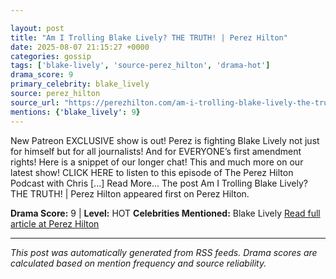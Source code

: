 ```yaml
---

layout: post
title: "Am I Trolling Blake Lively? THE TRUTH! | Perez Hilton"
date: 2025-08-07 21:15:27 +0000
categories: gossip
tags: ['blake-lively', 'source-perez_hilton', 'drama-hot']
drama_score: 9
primary_celebrity: blake_lively
source: perez_hilton
source_url: "https://perezhilton.com/am-i-trolling-blake-lively-the-truth-perez-hilton/"
mentions: {'blake_lively': 9}
---
```


New Patreon EXCLUSIVE show is out! Perez is fighting Blake Lively not just for himself but for all journalists! And for EVERYONE’s first amendment rights! Here is a snippet of our longer chat! This and much more on our latest show! CLICK HERE to listen to this episode of The Perez Hilton Podcast with Chris [...] Read More... The post Am I Trolling Blake Lively? THE TRUTH! | Perez Hilton appeared first on Perez Hilton.

**Drama Score:** 9 | **Level:** HOT **Celebrities Mentioned:** Blake Lively [Read full article at Perez Hilton](https://perezhilton.com/am-i-trolling-blake-lively-the-truth-perez-hilton/)

---

*This post was automatically generated from RSS feeds. Drama scores are calculated based on mention frequency and source reliability.*